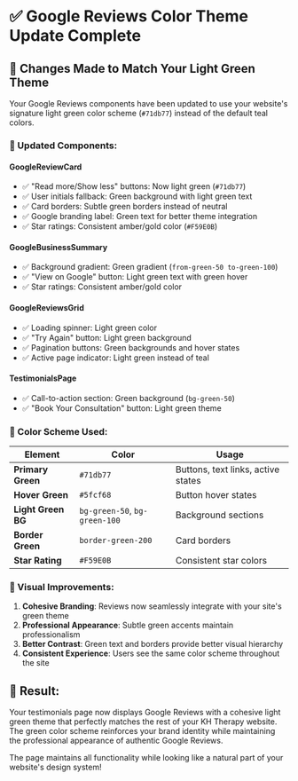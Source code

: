 # ✅ Google Reviews Color Theme Update Complete

## 🎨 Changes Made to Match Your Light Green Theme

Your Google Reviews components have been updated to use your website's signature light green color scheme (`#71db77`) instead of the default teal colors.

### 🔄 Updated Components:

#### **GoogleReviewCard**
- ✅ "Read more/Show less" buttons: Now light green (`#71db77`)
- ✅ User initials fallback: Green background with light green text
- ✅ Card borders: Subtle green borders instead of neutral
- ✅ Google branding label: Green text for better theme integration
- ✅ Star ratings: Consistent amber/gold color (`#F59E0B`)

#### **GoogleBusinessSummary**
- ✅ Background gradient: Green gradient (`from-green-50 to-green-100`)
- ✅ "View on Google" button: Light green text with green hover
- ✅ Star ratings: Consistent amber/gold color

#### **GoogleReviewsGrid**
- ✅ Loading spinner: Light green color
- ✅ "Try Again" button: Light green background
- ✅ Pagination buttons: Green backgrounds and hover states
- ✅ Active page indicator: Light green instead of teal

#### **TestimonialsPage**
- ✅ Call-to-action section: Green background (`bg-green-50`)
- ✅ "Book Your Consultation" button: Light green theme

### 🎯 Color Scheme Used:

| Element | Color | Usage |
|---------|-------|-------|
| **Primary Green** | `#71db77` | Buttons, text links, active states |
| **Hover Green** | `#5fcf68` | Button hover states |
| **Light Green BG** | `bg-green-50`, `bg-green-100` | Background sections |
| **Border Green** | `border-green-200` | Card borders |
| **Star Rating** | `#F59E0B` | Consistent star colors |

### 🌟 Visual Improvements:

1. **Cohesive Branding**: Reviews now seamlessly integrate with your site's green theme
2. **Professional Appearance**: Subtle green accents maintain professionalism
3. **Better Contrast**: Green text and borders provide better visual hierarchy
4. **Consistent Experience**: Users see the same color scheme throughout the site

## 🚀 Result:

Your testimonials page now displays Google Reviews with a cohesive light green theme that perfectly matches the rest of your KH Therapy website. The green color scheme reinforces your brand identity while maintaining the professional appearance of authentic Google Reviews.

The page maintains all functionality while looking like a natural part of your website's design system!